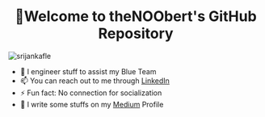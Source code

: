 <h1 align="center">👋Welcome to theNOObert's GitHub Repository</h1>

<p align="left"> <img src="https://komarev.com/ghpvc/?username=srijankafle&label=Profile%20views&color=0e75b6&style=flat" alt="srijankafle" /> </p>

- 🔭 I engineer stuff to assist my Blue Team
- 📫 You can reach out to me through [LinkedIn](https://linkedin.com/in/srijankafle)
- ⚡ Fun fact: No connection for socialization
- 💬 I write some stuffs on my [Medium](https://srijankafle.medium.com/) Profile
